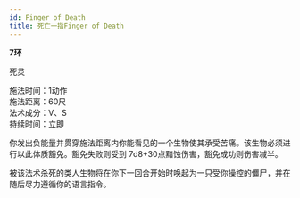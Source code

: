 ```yaml
---
id: Finger of Death
title: 死亡一指Finger of Death
---
```


**7环**

死灵

施法时间：1动作  
施法距离：60尺  
法术成分：V、S  
持续时间：立即  


你发出负能量并贯穿施法距离内你能看见的一个生物使其承受苦痛。该生物必须进行以此体质豁免。豁免失败则受到
7d8+30点黯蚀伤害，豁免成功则伤害减半。


被该法术杀死的类人生物将在你下一回合开始时唤起为一只受你操控的僵尸，并在随后尽力遵循你的语言指令。
